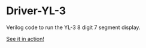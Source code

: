 # Driver-YL-3
Verilog code to run the YL-3 8 digit 7 segment display.

[See it in action!](https://www.youtube.com/watch?v=TBHh_up2X0k)
